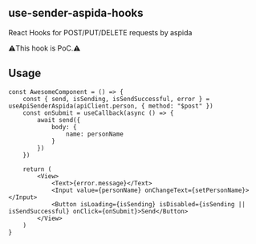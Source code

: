 ## use-sender-aspida-hooks

React Hooks for POST/PUT/DELETE requests by aspida

⚠️This hook is PoC.⚠️

## Usage

```tsx
const AwesomeComponent = () => {
    const { send, isSending, isSendSuccessful, error } = useApiSenderAspida(apiClient.person, { method: "$post" })
    const onSubmit = useCallback(async () => {
        await send({
            body: {
                name: personName
            }
        })
    })

    return (
        <View>
            <Text>{error.message}</Text>
            <Input value={personName} onChangeText={setPersonName}></Input>
            <Button isLoading={isSending} isDisabled={isSending || isSendSuccessful} onClick={onSubmit}>Send</Button>
        </View>
    )
}
```